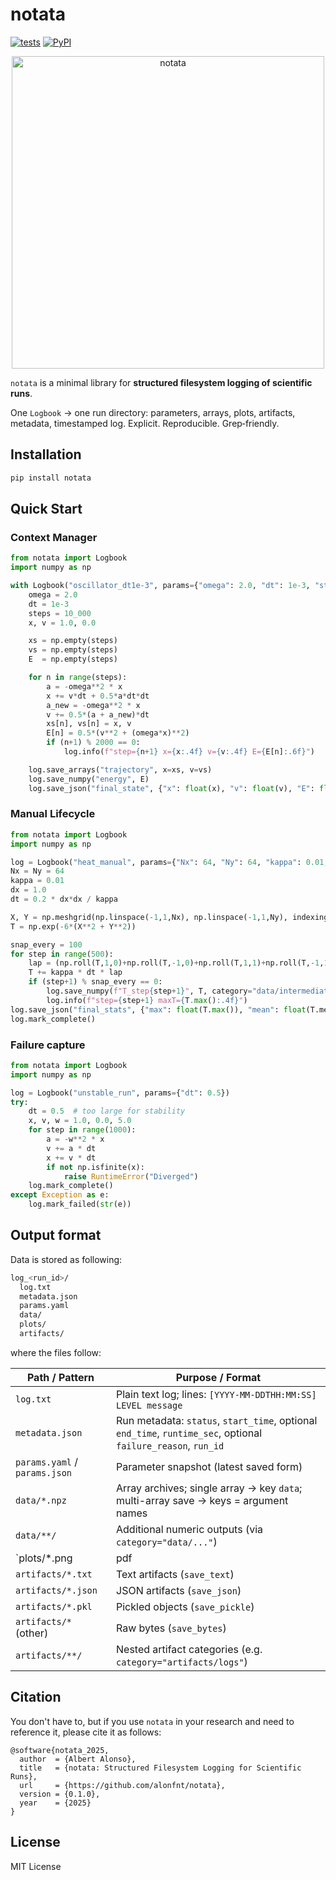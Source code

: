 # notata

[![tests](https://github.com/alonfnt/notata/actions/workflows/pytest.yml/badge.svg)](https://github.com/alonfnt/notata/actions/workflows/pytest.yml)
[![PyPI](https://img.shields.io/pypi/v/notata.svg)](https://pypi.org/project/notata/)

<p align="center">
    <img style="width: 500px; height: auto;" alt="notata" src="https://github.com/user-attachments/assets/54a59260-1dbf-4ff5-9fb0-046dd6e4f5f8" />
</p>

`notata` is a minimal library for **structured filesystem logging of scientific runs**.

One `Logbook` -> one run directory: parameters, arrays, plots, artifacts, metadata, timestamped log. Explicit. Reproducible. Grep‑friendly.

## Installation
```bash
pip install notata
```

## Quick Start
### Context Manager
```python
from notata import Logbook
import numpy as np

with Logbook("oscillator_dt1e-3", params={"omega": 2.0, "dt": 1e-3, "steps": 10_000}) as log:
    omega = 2.0
    dt = 1e-3
    steps = 10_000
    x, v = 1.0, 0.0

    xs = np.empty(steps)
    vs = np.empty(steps)
    E  = np.empty(steps)

    for n in range(steps):
        a = -omega**2 * x
        x += v*dt + 0.5*a*dt*dt
        a_new = -omega**2 * x
        v += 0.5*(a + a_new)*dt
        xs[n], vs[n] = x, v
        E[n] = 0.5*(v**2 + (omega*x)**2)
        if (n+1) % 2000 == 0:
            log.info(f"step={n+1} x={x:.4f} v={v:.4f} E={E[n]:.6f}")

    log.save_arrays("trajectory", x=xs, v=vs)
    log.save_numpy("energy", E)
    log.save_json("final_state", {"x": float(x), "v": float(v), "E": float(E[-1])})
```

### Manual Lifecycle
```python
from notata import Logbook
import numpy as np

log = Logbook("heat_manual", params={"Nx": 64, "Ny": 64, "kappa": 0.01, "steps": 500})
Nx = Ny = 64
kappa = 0.01
dx = 1.0
dt = 0.2 * dx*dx / kappa

X, Y = np.meshgrid(np.linspace(-1,1,Nx), np.linspace(-1,1,Ny), indexing="ij")
T = np.exp(-6*(X**2 + Y**2))

snap_every = 100
for step in range(500):
    lap = (np.roll(T,1,0)+np.roll(T,-1,0)+np.roll(T,1,1)+np.roll(T,-1,1)-4*T)
    T += kappa * dt * lap
    if (step+1) % snap_every == 0:
        log.save_numpy(f"T_step{step+1}", T, category="data/intermediate")
        log.info(f"step={step+1} maxT={T.max():.4f}")
log.save_json("final_stats", {"max": float(T.max()), "mean": float(T.mean())})
log.mark_complete()
```

### Failure capture
```python
from notata import Logbook
import numpy as np

log = Logbook("unstable_run", params={"dt": 0.5})
try:
    dt = 0.5  # too large for stability
    x, v, w = 1.0, 0.0, 5.0
    for step in range(1000):
        a = -w**2 * x
        v += a * dt
        x += v * dt
        if not np.isfinite(x):
            raise RuntimeError("Diverged")
    log.mark_complete()
except Exception as e:
    log.mark_failed(str(e))
```

## Output format
Data is stored as following:
```bash
log_<run_id>/
  log.txt
  metadata.json
  params.yaml
  data/
  plots/
  artifacts/
```

where the files follow:

| Path / Pattern                | Purpose / Format                                                                                      |
|------------------------------|--------------------------------------------------------------------------------------------------------|
| `log.txt`                    | Plain text log; lines: `[YYYY-MM-DDTHH:MM:SS] LEVEL message`                                           |
| `metadata.json`              | Run metadata: `status`, `start_time`, optional `end_time`, `runtime_sec`, optional `failure_reason`, `run_id` |
| `params.yaml` / `params.json`| Parameter snapshot (latest saved form)                                                                 |
| `data/*.npz`                 | Array archives; single array → key `data`; multi-array save → keys = argument names                    |
| `data/**/`                   | Additional numeric outputs (via `category="data/..."`)                                                 |
| `plots/*.png|pdf|svg`        | Saved figures (`save_plot`)                                                                            |
| `artifacts/*.txt`            | Text artifacts (`save_text`)                                                                           |
| `artifacts/*.json`           | JSON artifacts (`save_json`)                                                                           |
| `artifacts/*.pkl`            | Pickled objects (`save_pickle`)                                                                        |
| `artifacts/*` (other)        | Raw bytes (`save_bytes`)                                                                               |
| `artifacts/**/`              | Nested artifact categories (e.g. `category="artifacts/logs"`)                                          |

## Citation
You don't have to, but if you use `notata` in your research and need to reference it, please cite it as follows:
```
@software{notata_2025,
  author  = {Albert Alonso},
  title   = {notata: Structured Filesystem Logging for Scientific Runs},
  url     = {https://github.com/alonfnt/notata},
  version = {0.1.0},
  year    = {2025}
}
```

## License
MIT License
